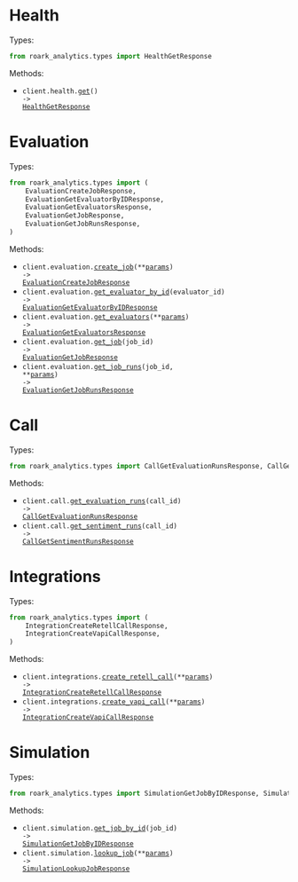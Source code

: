 # Health

Types:

```python
from roark_analytics.types import HealthGetResponse
```

Methods:

- <code title="get /health">client.health.<a href="./src/roark_analytics/resources/health.py">get</a>() -> <a href="./src/roark_analytics/types/health_get_response.py">HealthGetResponse</a></code>

# Evaluation

Types:

```python
from roark_analytics.types import (
    EvaluationCreateJobResponse,
    EvaluationGetEvaluatorByIDResponse,
    EvaluationGetEvaluatorsResponse,
    EvaluationGetJobResponse,
    EvaluationGetJobRunsResponse,
)
```

Methods:

- <code title="post /v1/evaluation/job">client.evaluation.<a href="./src/roark_analytics/resources/evaluation.py">create_job</a>(\*\*<a href="src/roark_analytics/types/evaluation_create_job_params.py">params</a>) -> <a href="./src/roark_analytics/types/evaluation_create_job_response.py">EvaluationCreateJobResponse</a></code>
- <code title="get /v1/evaluation/evaluators/{evaluatorId}">client.evaluation.<a href="./src/roark_analytics/resources/evaluation.py">get_evaluator_by_id</a>(evaluator_id) -> <a href="./src/roark_analytics/types/evaluation_get_evaluator_by_id_response.py">EvaluationGetEvaluatorByIDResponse</a></code>
- <code title="get /v1/evaluation/evaluators">client.evaluation.<a href="./src/roark_analytics/resources/evaluation.py">get_evaluators</a>(\*\*<a href="src/roark_analytics/types/evaluation_get_evaluators_params.py">params</a>) -> <a href="./src/roark_analytics/types/evaluation_get_evaluators_response.py">EvaluationGetEvaluatorsResponse</a></code>
- <code title="get /v1/evaluation/job/{jobId}">client.evaluation.<a href="./src/roark_analytics/resources/evaluation.py">get_job</a>(job_id) -> <a href="./src/roark_analytics/types/evaluation_get_job_response.py">EvaluationGetJobResponse</a></code>
- <code title="get /v1/evaluation/job/{jobId}/runs">client.evaluation.<a href="./src/roark_analytics/resources/evaluation.py">get_job_runs</a>(job_id, \*\*<a href="src/roark_analytics/types/evaluation_get_job_runs_params.py">params</a>) -> <a href="./src/roark_analytics/types/evaluation_get_job_runs_response.py">EvaluationGetJobRunsResponse</a></code>

# Call

Types:

```python
from roark_analytics.types import CallGetEvaluationRunsResponse, CallGetSentimentRunsResponse
```

Methods:

- <code title="get /v1/call/{callId}/evaluation-run">client.call.<a href="./src/roark_analytics/resources/call.py">get_evaluation_runs</a>(call_id) -> <a href="./src/roark_analytics/types/call_get_evaluation_runs_response.py">CallGetEvaluationRunsResponse</a></code>
- <code title="get /v1/call/{callId}/sentiment-run">client.call.<a href="./src/roark_analytics/resources/call.py">get_sentiment_runs</a>(call_id) -> <a href="./src/roark_analytics/types/call_get_sentiment_runs_response.py">CallGetSentimentRunsResponse</a></code>

# Integrations

Types:

```python
from roark_analytics.types import (
    IntegrationCreateRetellCallResponse,
    IntegrationCreateVapiCallResponse,
)
```

Methods:

- <code title="post /v1/retell/call">client.integrations.<a href="./src/roark_analytics/resources/integrations.py">create_retell_call</a>(\*\*<a href="src/roark_analytics/types/integration_create_retell_call_params.py">params</a>) -> <a href="./src/roark_analytics/types/integration_create_retell_call_response.py">IntegrationCreateRetellCallResponse</a></code>
- <code title="post /v1/vapi/call">client.integrations.<a href="./src/roark_analytics/resources/integrations.py">create_vapi_call</a>(\*\*<a href="src/roark_analytics/types/integration_create_vapi_call_params.py">params</a>) -> <a href="./src/roark_analytics/types/integration_create_vapi_call_response.py">IntegrationCreateVapiCallResponse</a></code>

# Simulation

Types:

```python
from roark_analytics.types import SimulationGetJobByIDResponse, SimulationLookupJobResponse
```

Methods:

- <code title="get /v1/simulation/job/{jobId}">client.simulation.<a href="./src/roark_analytics/resources/simulation.py">get_job_by_id</a>(job_id) -> <a href="./src/roark_analytics/types/simulation_get_job_by_id_response.py">SimulationGetJobByIDResponse</a></code>
- <code title="get /v1/simulation/job/lookup">client.simulation.<a href="./src/roark_analytics/resources/simulation.py">lookup_job</a>(\*\*<a href="src/roark_analytics/types/simulation_lookup_job_params.py">params</a>) -> <a href="./src/roark_analytics/types/simulation_lookup_job_response.py">SimulationLookupJobResponse</a></code>
